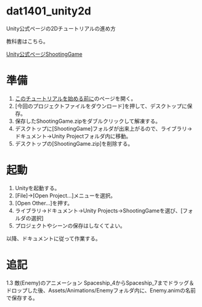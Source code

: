 ﻿dat1401_unity2d
===============

Unity公式ページの2Dチュートリアルの進め方

教科書はこちら。

[Unity公式ページShootingGame](http://japan.unity3d.com/developer/document/tutorial/2d-shooting-game/)


# 準備
1. [このチュートリアルを始める前に](http://japan.unity3d.com/developer/document/tutorial/2d-shooting-game/intro.html)のページを開く。
1. [今回のプロジェクトファイルをダウンロード]を押して、デスクトップに保存。
1. 保存したShootingGame.zipをダブルクリックして解凍する。
1. デスクトップに[ShootingGame]フォルダが出来上がるので、ライブラリ→ドキュメント→Unity Projectフォルダ内に移動。
1. デスクトップの[ShootingGame.zip]を削除する。

# 起動
1. Unityを起動する。
1. [File]→[Open Project...]メニューを選択。
1. [Open Other...]を押す。
1. ライブラリ→ドキュメント→Unity Projects→ShootingGameを選び、[フォルダの選択]
1. プロジェクトやシーンの保存はしなくてよい。

以降、ドキュメントに従って作業する。


# 追記
1.3 敵(Enemy)のアニメーション
Spaceship_4からSpaceship_7までドラッグ＆ドロップした後、Assets/Animations/Enemyフォルダ内に、Enemy.animの名前で保存する。






